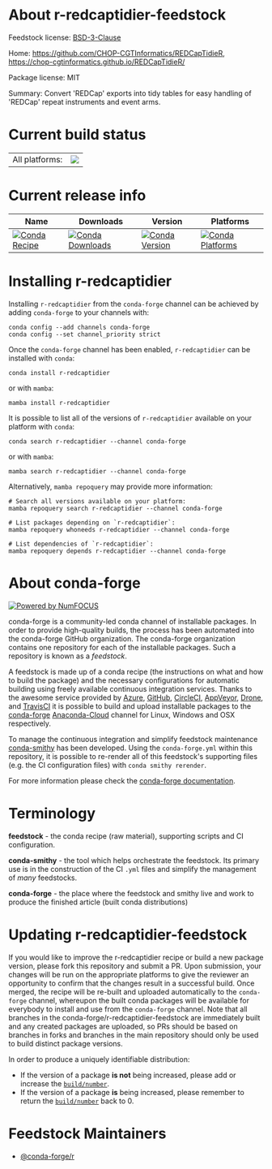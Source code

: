 About r-redcaptidier-feedstock
==============================

Feedstock license: [BSD-3-Clause](https://github.com/conda-forge/r-redcaptidier-feedstock/blob/main/LICENSE.txt)

Home: https://github.com/CHOP-CGTInformatics/REDCapTidieR, https://chop-cgtinformatics.github.io/REDCapTidieR/

Package license: MIT

Summary: Convert 'REDCap' exports into tidy tables for easy handling of 'REDCap' repeat instruments and event arms.

Current build status
====================


<table><tr><td>All platforms:</td>
    <td>
      <a href="https://dev.azure.com/conda-forge/feedstock-builds/_build/latest?definitionId=18286&branchName=main">
        <img src="https://dev.azure.com/conda-forge/feedstock-builds/_apis/build/status/r-redcaptidier-feedstock?branchName=main">
      </a>
    </td>
  </tr>
</table>

Current release info
====================

| Name | Downloads | Version | Platforms |
| --- | --- | --- | --- |
| [![Conda Recipe](https://img.shields.io/badge/recipe-r--redcaptidier-green.svg)](https://anaconda.org/conda-forge/r-redcaptidier) | [![Conda Downloads](https://img.shields.io/conda/dn/conda-forge/r-redcaptidier.svg)](https://anaconda.org/conda-forge/r-redcaptidier) | [![Conda Version](https://img.shields.io/conda/vn/conda-forge/r-redcaptidier.svg)](https://anaconda.org/conda-forge/r-redcaptidier) | [![Conda Platforms](https://img.shields.io/conda/pn/conda-forge/r-redcaptidier.svg)](https://anaconda.org/conda-forge/r-redcaptidier) |

Installing r-redcaptidier
=========================

Installing `r-redcaptidier` from the `conda-forge` channel can be achieved by adding `conda-forge` to your channels with:

```
conda config --add channels conda-forge
conda config --set channel_priority strict
```

Once the `conda-forge` channel has been enabled, `r-redcaptidier` can be installed with `conda`:

```
conda install r-redcaptidier
```

or with `mamba`:

```
mamba install r-redcaptidier
```

It is possible to list all of the versions of `r-redcaptidier` available on your platform with `conda`:

```
conda search r-redcaptidier --channel conda-forge
```

or with `mamba`:

```
mamba search r-redcaptidier --channel conda-forge
```

Alternatively, `mamba repoquery` may provide more information:

```
# Search all versions available on your platform:
mamba repoquery search r-redcaptidier --channel conda-forge

# List packages depending on `r-redcaptidier`:
mamba repoquery whoneeds r-redcaptidier --channel conda-forge

# List dependencies of `r-redcaptidier`:
mamba repoquery depends r-redcaptidier --channel conda-forge
```


About conda-forge
=================

[![Powered by
NumFOCUS](https://img.shields.io/badge/powered%20by-NumFOCUS-orange.svg?style=flat&colorA=E1523D&colorB=007D8A)](https://numfocus.org)

conda-forge is a community-led conda channel of installable packages.
In order to provide high-quality builds, the process has been automated into the
conda-forge GitHub organization. The conda-forge organization contains one repository
for each of the installable packages. Such a repository is known as a *feedstock*.

A feedstock is made up of a conda recipe (the instructions on what and how to build
the package) and the necessary configurations for automatic building using freely
available continuous integration services. Thanks to the awesome service provided by
[Azure](https://azure.microsoft.com/en-us/services/devops/), [GitHub](https://github.com/),
[CircleCI](https://circleci.com/), [AppVeyor](https://www.appveyor.com/),
[Drone](https://cloud.drone.io/welcome), and [TravisCI](https://travis-ci.com/)
it is possible to build and upload installable packages to the
[conda-forge](https://anaconda.org/conda-forge) [Anaconda-Cloud](https://anaconda.org/)
channel for Linux, Windows and OSX respectively.

To manage the continuous integration and simplify feedstock maintenance
[conda-smithy](https://github.com/conda-forge/conda-smithy) has been developed.
Using the ``conda-forge.yml`` within this repository, it is possible to re-render all of
this feedstock's supporting files (e.g. the CI configuration files) with ``conda smithy rerender``.

For more information please check the [conda-forge documentation](https://conda-forge.org/docs/).

Terminology
===========

**feedstock** - the conda recipe (raw material), supporting scripts and CI configuration.

**conda-smithy** - the tool which helps orchestrate the feedstock.
                   Its primary use is in the construction of the CI ``.yml`` files
                   and simplify the management of *many* feedstocks.

**conda-forge** - the place where the feedstock and smithy live and work to
                  produce the finished article (built conda distributions)


Updating r-redcaptidier-feedstock
=================================

If you would like to improve the r-redcaptidier recipe or build a new
package version, please fork this repository and submit a PR. Upon submission,
your changes will be run on the appropriate platforms to give the reviewer an
opportunity to confirm that the changes result in a successful build. Once
merged, the recipe will be re-built and uploaded automatically to the
`conda-forge` channel, whereupon the built conda packages will be available for
everybody to install and use from the `conda-forge` channel.
Note that all branches in the conda-forge/r-redcaptidier-feedstock are
immediately built and any created packages are uploaded, so PRs should be based
on branches in forks and branches in the main repository should only be used to
build distinct package versions.

In order to produce a uniquely identifiable distribution:
 * If the version of a package **is not** being increased, please add or increase
   the [``build/number``](https://docs.conda.io/projects/conda-build/en/latest/resources/define-metadata.html#build-number-and-string).
 * If the version of a package **is** being increased, please remember to return
   the [``build/number``](https://docs.conda.io/projects/conda-build/en/latest/resources/define-metadata.html#build-number-and-string)
   back to 0.

Feedstock Maintainers
=====================

* [@conda-forge/r](https://github.com/conda-forge/r/)


